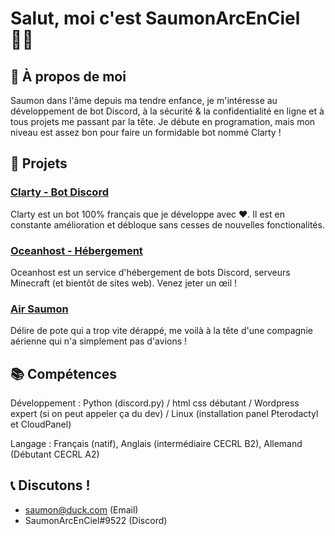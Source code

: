 # Salut, moi c'est SaumonArcEnCiel 👋🏻


## 🍣 À propos de moi

Saumon dans l'âme depuis ma tendre enfance, je m'intéresse au développement de bot Discord, à la sécurité & la confidentialité en ligne et à tous projets me passant par la tête. Je débute en programation, mais mon niveau est assez bon pour faire un formidable bot nommé Clarty !

## 👀 Projets

### [Clarty - Bot Discord](https://clarty.org)

Clarty est un bot 100% français que je développe avec ❤. Il est en constante amélioration et débloque sans cesses de nouvelles fonctionalités. 

### [Oceanhost - Hébergement](https://oceanhost.fr/)

Oceanhost est un service d'hébergement de bots Discord, serveurs Minecraft (et bientôt de sites web). Venez jeter un œil !

### [Air Saumon](https://air-saumon.com)

Délire de pote qui a trop vite dérappé, me voilà à la tête d'une compagnie aérienne qui n'a simplement pas d'avions !


## 📚 Compétences

Développement : Python (discord.py) / html css débutant / Wordpress expert (si on peut appeler ça du dev) / Linux (installation panel Pterodactyl et CloudPanel) 

Langage : Français (natif), Anglais (intermédiaire CECRL B2), Allemand (Débutant CECRL A2)

## 📞 Discutons !

- saumon@duck.com (Email)
- SaumonArcEnCiel#9522 (Discord)



